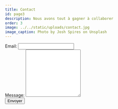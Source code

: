 ```yaml
---
title: Contact
id: page3
description: Nous avons tout à gagner à collaborer
order: 3
image: ../../static/uploads/contact.jpg
image_caption: Photo by Josh Spires on Unsplash
---
```


<form
    action="https://formspree.io/f/mzbkqdak"
    method="POST"
    class="text-gray-900 dark:text-gray-100 w-full md:w-4/5 mx-auto text-center py-16"
>
    <div class="mb-6">
        <label class="block w-full mb-1">
            Email:
        </label>
        <input
            type="text"
            id="reply_to"
            name="_replyto"
            class="w-full"
            required
        />
    </div>
    <div class="mb-4">
        <label class="block w-full mb-1">
            Message:
        </label>
        <textarea
            id="message"
            name="message"
            rows="10"
            class="w-full"
            required
        ></textarea>
    </div>
    <button type="submit" class="font-bold">Envoyer</button>
</form>